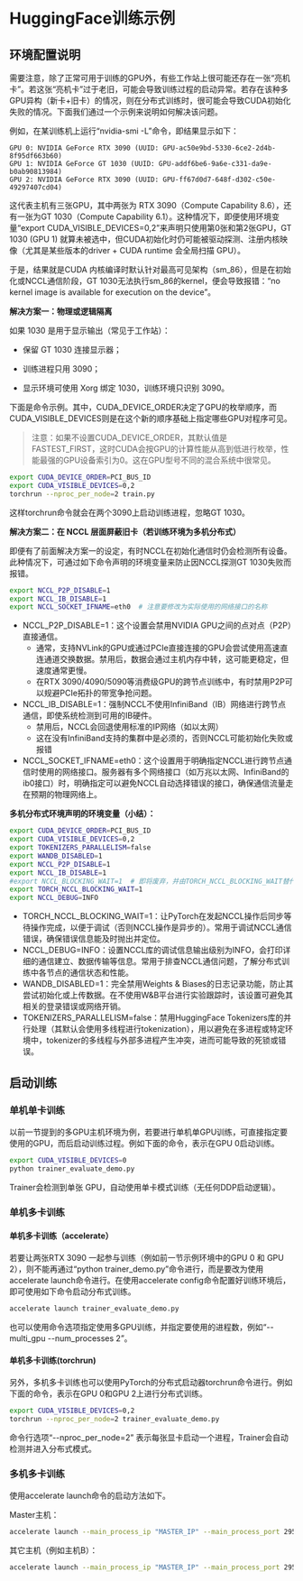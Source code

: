 # HuggingFace训练示例



## 环境配置说明

需要注意，除了正常可用于训练的GPU外，有些工作站上很可能还存在一张“亮机卡”。若这张“亮机卡”过于老旧，可能会导致训练过程的启动异常。若存在该种多GPU异构（新卡+旧卡）的情况，则在分布式训练时，很可能会导致CUDA初始化失败的情况。下面我们通过一个示例来说明如何解决该问题。

例如，在某训练机上运行“nvidia-smi -L”命令，即结果显示如下：

```text
GPU 0: NVIDIA GeForce RTX 3090 (UUID: GPU-ac50e9bd-5330-6ce2-2d4b-8f95df663b60)
GPU 1: NVIDIA GeForce GT 1030 (UUID: GPU-addf6be6-9a6e-c331-da9e-b0ab90813984)
GPU 2: NVIDIA GeForce RTX 3090 (UUID: GPU-ff67d0d7-648f-d302-c50e-49297407cd04)
```

这代表主机有三张GPU，其中两张为 RTX 3090（Compute Capability 8.6），还有一张为GT 1030（Compute Capability 6.1）。这种情况下，即便使用环境变量“export CUDA_VISIBLE_DEVICES=0,2”来声明只使用第0张和第2张GPU，GT 1030 (GPU 1) 就算未被选中，但CUDA初始化时仍可能被驱动探测、注册内核映像（尤其是某些版本的driver + CUDA runtime 会全局扫描 GPU）。

于是，结果就是CUDA 内核编译时默认针对最高可见架构（sm_86），但是在初始化或NCCL通信阶段，GT 1030无法执行sm_86的kernel，便会导致报错：“no kernel image is available for execution on the device”。

**解决方案一：物理或逻辑隔离**

如果 1030 是用于显示输出（常见于工作站）：

- 保留 GT 1030 连接显示器；

- 训练进程只用 3090；

- 显示环境可使用 Xorg 绑定 1030，训练环境只识别 3090。


下面是命令示例。其中，CUDA_DEVICE_ORDER决定了GPU的枚举顺序，而 CUDA_VISIBLE_DEVICES则是在这个新的顺序基础上指定哪些GPU对程序可见。

> 注意：如果不设置CUDA_DEVICE_ORDER，其默认值是FASTEST_FIRST，这时CUDA会按GPU的计算性能从高到低进行枚举，性能最强的GPU设备索引为0。这在GPU型号不同的混合系统中很常见。

```bash
export CUDA_DEVICE_ORDER=PCI_BUS_ID
export CUDA_VISIBLE_DEVICES=0,2
torchrun --nproc_per_node=2 train.py
```

这样torchrun命令就会在两个3090上启动训练进程，忽略GT 1030。

**解决方案二：在 NCCL 层面屏蔽旧卡（若训练环境为多机分布式）**

即便有了前面解决方案一的设定，有时NCCL在初始化通信时仍会检测所有设备。此种情况下，可通过如下命令声明的环境变量来防止因NCCL探测GT 1030失败而报错。

```bash
export NCCL_P2P_DISABLE=1
export NCCL_IB_DISABLE=1
export NCCL_SOCKET_IFNAME=eth0  # 注意要修改为实际使用的网络接口的名称
```

- NCCL_P2P_DISABLE=1：这个设置会禁用NVIDIA GPU之间的点对点（P2P）直接通信。
  - 通常，支持NVLink的GPU或通过PCIe直接连接的GPU会尝试使用高速直连通道交换数据。禁用后，数据会通过主机内存中转，这可能更稳定，但速度通常更慢。
  - 在RTX 3090/4090/5090等消费级GPU的跨节点训练中，有时禁用P2P可以规避PCIe拓扑的带宽争抢问题。
- NCCL_IB_DISABLE=1：强制NCCL不使用InfiniBand（IB）网络进行跨节点通信，即使系统检测到可用的IB硬件。
  - 禁用后，NCCL会回退使用标准的IP网络（如以太网）
  - 这在没有InfiniBand支持的集群中是必须的，否则NCCL可能初始化失败或报错
- NCCL_SOCKET_IFNAME=eth0：这个设置用于明确指定NCCL进行跨节点通信时使用的网络接口。服务器有多个网络接口（如万兆以太网、InfiniBand的ib0接口）时，明确指定可以避免NCCL自动选择错误的接口，确保通信流量走在预期的物理网络上。

**多机分布式环境声明的环境变量（小结）：**

```bash
export CUDA_DEVICE_ORDER=PCI_BUS_ID
export CUDA_VISIBLE_DEVICES=0,2
export TOKENIZERS_PARALLELISM=false
export WANDB_DISABLED=1
export NCCL_P2P_DISABLE=1
export NCCL_IB_DISABLE=1
#export NCCL_BLOCKING_WAIT=1  # 即将废弃，并由TORCH_NCCL_BLOCKING_WAIT替代
export TORCH_NCCL_BLOCKING_WAIT=1
export NCCL_DEBUG=INFO
```

- TORCH_NCCL_BLOCKING_WAIT=1：让PyTorch在发起NCCL操作后同步等待操作完成，以便于调试（否则NCCL操作是异步的）。常用于调试NCCL通信错误，确保错误信息能及时抛出并定位。
- NCCL_DEBUG=INFO：设置NCCL库的调试信息输出级别为INFO，会打印详细的通信建立、数据传输等信息。常用于排查NCCL通信问题，了解分布式训练中各节点的通信状态和性能。
- WANDB_DISABLED=1：完全禁用Weights & Biases的日志记录功能，防止其尝试初始化或上传数据。在不使用W&B平台进行实验跟踪时，该设置可避免其相关的登录错误或网络开销。
- TOKENIZERS_PARALLELISM=false：禁用HuggingFace Tokenizers库的并行处理（其默认会使用多线程进行tokenization），用以避免在多进程或特定环境中，tokenizer的多线程与外部多进程产生冲突，进而可能导致的死锁或错误。



## 启动训练

### 单机单卡训练

以前一节提到的多GPU主机环境为例，若要进行单机单GPU训练，可直接指定要使用的GPU，而后启动训练过程。例如下面的命令，表示在GPU 0启动训练。

```bash
export CUDA_VISIBLE_DEVICES=0
python trainer_evaluate_demo.py
```

Trainer会检测到单张 GPU，自动使用单卡模式训练（无任何DDP启动逻辑）。



### 单机多卡训练

#### 单机多卡训练（accelerate）

若要让两张RTX 3090 一起参与训练（例如前一节示例环境中的GPU 0 和 GPU 2），则不能再通过“python trainer_demo.py”命令进行，而是要改为使用accelerate launch命令进行。在使用accelerate config命令配置好训练环境后，即可使用如下命令启动分布式训练。

```bash
accelerate launch trainer_evaluate_demo.py
```

也可以使用命令选项指定使用多GPU训练，并指定要使用的进程数，例如“--multi_gpu --num_processes 2”。

#### 单机多卡训练(torchrun)

另外，多机多卡训练也可以使用PyTorch的分布式启动器torchrun命令进行。例如下面的命令，表示在GPU 0和GPU 2上进行分布式训练。

```bash
export CUDA_VISIBLE_DEVICES=0,2
torchrun --nproc_per_node=2 trainer_evaluate_demo.py
```

命令行选项“--nproc_per_node=2” 表示每张显卡启动一个进程，Trainer会自动检测并进入分布式模式。



### 多机多卡训练

使用accelerate launch命令的启动方法如下。

Master主机：

```bash
accelerate launch --main_process_ip "MASTER_IP" --main_process_port 29500 --num_processes 8 --num_machines 2 --machine_rank 0 trainer_evaluate_demo.py
```

其它主机（例如主机B）：

```bash
accelerate launch --main_process_ip "MASTER_IP" --main_process_port 29500 --num_processes 8 --num_machines 2 --machine_rank 1 trainer_evaluate_demo.py
```

